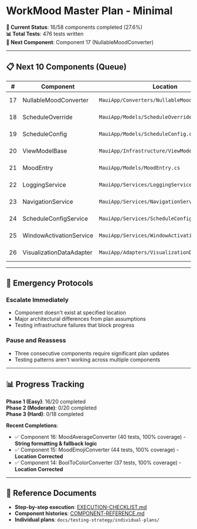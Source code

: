 # WorkMood Master Plan - Minimal

**🎯 Current Status**: 16/58 components completed (27.6%)  
**📊 Total Tests**: 476 tests written  
**🎯 Next Component**: Component 17 (NullableMoodConverter)

---

## 📋 Next 10 Components (Queue)

| # | Component | Location | Complexity | Status | Test Plan |
|---|-----------|----------|------------|--------|-----------|
| 17 | NullableMoodConverter | `MauiApp/Converters/NullableMoodConverter.cs` | 3/10 | ⏭️ **NEXT** | [NullableMoodConverter-TEST-PLAN.md](individual-plans/NullableMoodConverter-TEST-PLAN.md) |
| 18 | ScheduleOverride | `MauiApp/Models/ScheduleOverride.cs` | 2/10 | Pending | [ScheduleOverride-TEST-PLAN.md](individual-plans/ScheduleOverride-TEST-PLAN.md) |
| 19 | ScheduleConfig | `MauiApp/Models/ScheduleConfig.cs` | 2/10 | Pending | [ScheduleConfig-TEST-PLAN.md](individual-plans/ScheduleConfig-TEST-PLAN.md) |
| 20 | ViewModelBase | `MauiApp/Infrastructure/ViewModelBase.cs` | 2/10 | Pending | [ViewModelBase-TEST-PLAN.md](individual-plans/ViewModelBase-TEST-PLAN.md) |
| 21 | MoodEntry | `MauiApp/Models/MoodEntry.cs` | 4/10 | ⚠️ Complex | [MoodEntry-TEST-PLAN.md](individual-plans/MoodEntry-TEST-PLAN.md) |
| 22 | LoggingService | `MauiApp/Services/LoggingService.cs` | 5/10 | ⚠️ Complex | [LoggingService-TEST-PLAN.md](individual-plans/LoggingService-TEST-PLAN.md) |
| 23 | NavigationService | `MauiApp/Services/NavigationService.cs` | 4/10 | ⚠️ Complex | [NavigationService-TEST-PLAN.md](individual-plans/NavigationService-TEST-PLAN.md) |
| 24 | ScheduleConfigService | `MauiApp/Services/ScheduleConfigService.cs` | 4/10 | ⚠️ Complex | [ScheduleConfigService-TEST-PLAN.md](individual-plans/ScheduleConfigService-TEST-PLAN.md) |
| 25 | WindowActivationService | `MauiApp/Services/WindowActivationService.cs` | 4/10 | ⚠️ Complex | [WindowActivationService-TEST-PLAN.md](individual-plans/WindowActivationService-TEST-PLAN.md) |
| 26 | VisualizationDataAdapter | `MauiApp/Adapters/VisualizationDataAdapter.cs` | 3/10 | Pending | [VisualizationDataAdapter-TEST-PLAN.md](individual-plans/VisualizationDataAdapter-TEST-PLAN.md) |

---

## 🚨 Emergency Protocols

### Escalate Immediately
- Component doesn't exist at specified location
- Major architectural differences from plan assumptions
- Testing infrastructure failures that block progress

### Pause and Reassess
- Three consecutive components require significant plan updates
- Testing patterns aren't working across multiple components

---

## 📊 Progress Tracking

**Phase 1 (Easy)**: 16/20 completed  
**Phase 2 (Moderate)**: 0/20 completed  
**Phase 3 (Hard)**: 0/18 completed

**Recent Completions**:
- ✅ Component 16: MoodAverageConverter (40 tests, 100% coverage) - **String formatting & fallback logic**
- ✅ Component 15: MoodEmojiConverter (44 tests, 100% coverage) - **Location Corrected**
- ✅ Component 14: BoolToColorConverter (37 tests, 100% coverage) - **Location Corrected**

---

## 🔗 Reference Documents

- **Step-by-step execution**: [EXECUTION-CHECKLIST.md](EXECUTION-CHECKLIST.md)
- **Component histories**: [COMPONENT-REFERENCE.md](COMPONENT-REFERENCE.md)
- **Individual plans**: `docs/testing-strategy/individual-plans/`